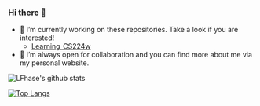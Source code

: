 ### Hi there 👋

- 🔭 I’m currently working on these repositories. Take a look if you are interested!
  - [Learning_CS224w](https://github.com/LFhase/Learning_CS224w)
- 🚀 I’m always open for collaboration and you can find more about me via my personal website.

<!--
**LFhase/LFhase** is a ✨ _special_ ✨ repository because its `README.md` (this file) appears on your GitHub profile.

Here are some ideas to get you started:

- 🔭 I’m currently working on ...
- 🌱 I’m currently learning ...
- 👯 I’m looking to collaborate on ...
- 🤔 I’m looking for help with ...
- 💬 Ask me about ...
- 📫 How to reach me: ...
- 😄 Pronouns: ...
- ⚡ Fun fact: ...
-->
![LFhase's github stats](https://github-readme-stats.vercel.app/api?username=LFhase&show_icons=true&hide_border=true)



[![Top Langs](https://github-readme-stats.vercel.app/api/top-langs/?username=LFhase&layout=compact)](https://github.com/anuraghazra/github-readme-stats)

